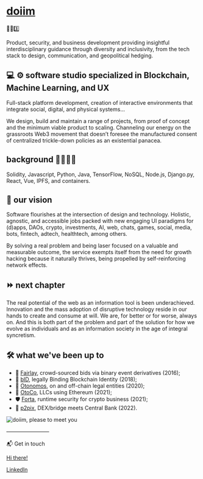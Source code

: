 # [doiim](https://doiim.com/)
🚧🌐3️⃣

Product, security, and business development providing insightful interdisciplinary guidance through diversity and inclusivity, from the tech stack to design, communication, and geopolitical hedging.


## 💻 ⚙️ software studio specialized in Blockchain, Machine Learning, and UX

Full-stack platform development, creation of interactive environments that integrate social, digital, and physical systems…

We design, build and maintain a range of projects, from proof of concept and the minimum viable product to scaling. Channeling our energy on the grassroots Web3 movement that doesn’t foresee the manufactured consent of centralized trickle-down policies as an existential panacea.


## background 🧑‍💻👩‍💻

Solidity, Javascript, Python, Java, TensorFlow, NoSQL, Node.js, Django.py, React, Vue, IPFS, and containers. 


## 🔭 our vision

Software flourishes at the intersection of design and technology. Holistic, agnostic, and accessible jobs packed with new engaging UI paradigms for (d)apps, DAOs, crypto, investments, AI, web, chats, games, social, media, bots, fintech, adtech, healthtech, among others.

By solving a real problem and being laser focused on a valuable and measurable outcome, the service exempts itself from the need for growth hacking because it naturally thrives, being propelled by self-reinforcing network effects.

## ⏩ next chapter
The real potential of the web as an information tool is been underachieved.
Innovation and the mass adoption of disruptive technology reside in our hands to create and consume at will. 
We are, for better or for worse, always on. 
And this is both part of the problem and part of the solution for how we evolve as individuals and as an information society in the age of integral syncretism.


##  🛠️ what we've been up to

- 🎲 [Fairlay](https://fairlay.com/), crowd-sourced bids via binary event derivatives (2016);
- 🪪 [bID](https://github.com/doiim/bID), legally Binding Blockchain Identity (2018);
- 📑 [Otonomos](https://otonomos.com/), on and off-chain legal entities (2020);
- 🧰 [OtoCo](https://otoco.io/), LLCs using Ethereum (2021);
- 🛡️ [Forta](https://forta.org/), runtime security for crypto business (2021);
- 💱 [p2pix](https://p2pix-staging.vercel.app/), DEX/bridge meets Central Bank (2022).


![doiim, please to meet you](https://github.com/doiim/about_us/assets/71399144/98e3c2d2-d6e7-486b-ab80-a63b229e9981)

––––––––––––––––
 
 📬 Get in touch

[Hi there!](mailto:hi@doiim.com)

[LinkedIn](https://www.linkedin.com/company/doiim/)